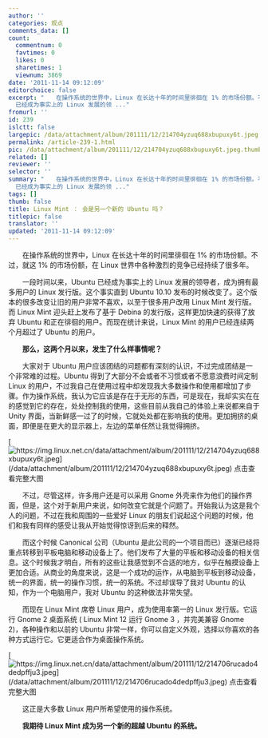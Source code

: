 ```yaml
---
author: ''
categories: 观点
comments_data: []
count:
  commentnum: 0
  favtimes: 0
  likes: 0
  sharetimes: 1
  viewnum: 3869
date: '2011-11-14 09:12:09'
editorchoice: false
excerpt: "　　在操作系统的世界中，Linux 在长达十年的时间里徘徊在 1% 的市场份额。不过，就这 1% 的市场份额，在 Linux 世界中各种激烈的竞争已经持续了很多年。\r\n　　一段时间以来，Ubuntu
  已经成为事实上的 Linux 发展的领 ..."
fromurl: ''
id: 239
islctt: false
largepic: /data/attachment/album/201111/12/214704yzuq688xbupuxy6t.jpeg
permalink: /article-239-1.html
pic: /data/attachment/album/201111/12/214704yzuq688xbupuxy6t.jpeg.thumb.jpg
related: []
reviewer: ''
selector: ''
summary: "　　在操作系统的世界中，Linux 在长达十年的时间里徘徊在 1% 的市场份额。不过，就这 1% 的市场份额，在 Linux 世界中各种激烈的竞争已经持续了很多年。\r\n　　一段时间以来，Ubuntu
  已经成为事实上的 Linux 发展的领 ..."
tags: []
thumb: false
title: Linux Mint ： 会是另一个新的 Ubuntu 吗？
titlepic: false
translator: ''
updated: '2011-11-14 09:12:09'
---
```


　　在操作系统的世界中，Linux 在长达十年的时间里徘徊在 1% 的市场份额。不过，就这 1% 的市场份额，在 Linux 世界中各种激烈的竞争已经持续了很多年。


　　一段时间以来，Ubuntu 已经成为事实上的 Linux 发展的领导者，成为拥有最多用户的 Linux 发行版。这个事实直到 Ubuntu 10.10 发布的时候改变了。这个版本的很多改变让旧的用户非常不喜欢，以至于很多用户改用 Linux Mint 发行版。而 Linux Mint 迎头赶上发布了基于 Debina 的发行版，这样更加快速的获得了放弃 Ubuntu 和正在徘徊的用户。而现在统计来说，Linux Mint 的用户已经连续两个月超过了 Ubuntu 的用户。


　　**那么，这两个月以来，发生了什么样事情呢？**


　　大家对于 Ubuntu 用户应该团结的问题都有深刻的认识，不过完成团结是一个非常难的过程。Ubuntu 得到了大部分不会或者不习惯或者不愿意浪费时间定制 Linux 的用户，不过我自己在使用过程中却发现我大多数操作和使用都增加了步骤。作为操作系统，我认为它应该是存在于无形的东西，可是现在，我却实实在在的感觉到它的存在，处处控制我的使用，这些目前从我自己的体验上来说都来自于 Unity 界面，当新鲜感一过了的时候，它就处处都在影响我的使用。更加拥挤的桌面，即便是在更大的显示器上，左边的菜单任然让我觉得拥挤。


[![https://img.linux.net.cn/data/attachment/album/201111/12/214704yzuq688xbupuxy6t.jpeg](/data/attachment/album/201111/12/214704yzuq688xbupuxy6t.jpeg)  
点击查看完整大图](https://img.linux.net.cn/data/attachment/album/201111/12/214704yzuq688xbupuxy6t.jpeg)


　　不过，尽管这样，许多用户还是可以采用 Gnome 外壳来作为他们的操作界面，但是，这个对于新用户来说，如何改变它就是个问题了。开始我认为这是我个人的问题，不过在我和周围的一些爱好 Linux 的朋友们说起这个问题的时候，他们和我有同样的感受让我从开始觉得惊讶到后来的释然。


　　而这个时候 Canonical 公司（Ubuntu 是此公司的一个项目而已）逐渐已经将重点转移到平板电脑和移动设备上了。他们发布了大量的平板和移动设备的相关信息。这个时候我才明白，所有的这些让我感觉到不合适的地方，似乎在触摸设备上更加合适。从商业的角度来说，这是一个成功的运作，从电脑到平板到移动设备，统一的界面，统一的操作习惯，统一的系统。不过却误导了我对 Ubuntu 的认知，作为一个电脑用户，我对 Ubuntu 的这种做法非常失望。


　　而现在 Linux Mint 席卷 Linux 用户，成为使用率第一的 Linux 发行版。它运行 Gnome 2 桌面系统 ( Linux Mint 12 运行 Gnome 3 ，并完美兼容 Gnome 2)，各种操作和以前的 Ubuntu 非常一样，你可以自定义外观，选择以你喜欢的各种方式运行它。它更适合作为桌面操作系统。


[![https://img.linux.net.cn/data/attachment/album/201111/12/214706rucado4dedpffju3.jpeg](/data/attachment/album/201111/12/214706rucado4dedpffju3.jpeg)  
点击查看完整大图](https://img.linux.net.cn/data/attachment/album/201111/12/214706rucado4dedpffju3.jpeg)


　　这正是大多数 Linux 用户所希望使用的操作系统。


　　**我期待 Linux Mint 成为另一个新的超越 Ubuntu 的系统。**